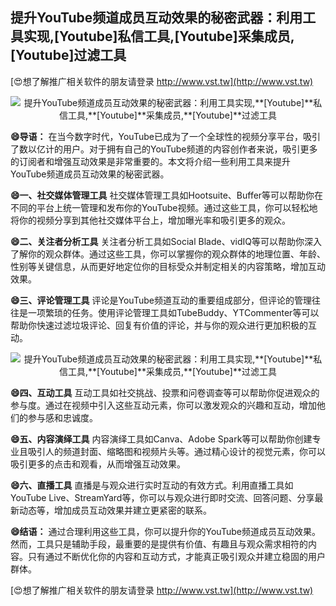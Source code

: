 ## **提升YouTube频道成员互动效果的秘密武器：利用工具实现,**[Youtube]**私信工具,**[Youtube]**采集成员,**[Youtube]**过滤工具**

[😍想了解推广相关软件的朋友请登录 http://www.vst.tw](http://www.vst.tw)

 <center><img src="https://vst.tw/MP4/tuiguang/png/4.png" alt="提升YouTube频道成员互动效果的秘密武器：利用工具实现,**[Youtube]**私信工具,**[Youtube]**采集成员,**[Youtube]**过滤工具"></center>

**😄导语：**
在当今数字时代，YouTube已成为了一个全球性的视频分享平台，吸引了数以亿计的用户。对于拥有自己的YouTube频道的内容创作者来说，吸引更多的订阅者和增强互动效果是非常重要的。本文将介绍一些利用工具来提升YouTube频道成员互动效果的秘密武器。

**😄一、社交媒体管理工具**
社交媒体管理工具如Hootsuite、Buffer等可以帮助你在不同的平台上统一管理和发布你的YouTube视频。通过这些工具，你可以轻松地将你的视频分享到其他社交媒体平台上，增加曝光率和吸引更多的观众。

**😄二、关注者分析工具**
关注者分析工具如Social Blade、vidIQ等可以帮助你深入了解你的观众群体。通过这些工具，你可以掌握你的观众群体的地理位置、年龄、性别等关键信息，从而更好地定位你的目标受众并制定相关的内容策略，增加互动效果。

**😄三、评论管理工具**
评论是YouTube频道互动的重要组成部分，但评论的管理往往是一项繁琐的任务。使用评论管理工具如TubeBuddy、YTCommenter等可以帮助你快速过滤垃圾评论、回复有价值的评论，并与你的观众进行更加积极的互动。

 <center><img src="https://vst.tw/MP4/tuiguang/png/8.png" alt="提升YouTube频道成员互动效果的秘密武器：利用工具实现,**[Youtube]**私信工具,**[Youtube]**采集成员,**[Youtube]**过滤工具"></center>

**😄四、互动工具**
互动工具如社交挑战、投票和问卷调查等可以帮助你促进观众的参与度。通过在视频中引入这些互动元素，你可以激发观众的兴趣和互动，增加他们的参与感和忠诚度。

**😄五、内容演绎工具**
内容演绎工具如Canva、Adobe Spark等可以帮助你创建专业且吸引人的频道封面、缩略图和视频片头等。通过精心设计的视觉元素，你可以吸引更多的点击和观看，从而增强互动效果。

**😄六、直播工具**
直播是与观众进行实时互动的有效方式。利用直播工具如YouTube Live、StreamYard等，你可以与观众进行即时交流、回答问题、分享最新动态等，增加成员互动效果并建立更紧密的联系。

**😄结语：**
通过合理利用这些工具，你可以提升你的YouTube频道成员互动效果。然而，工具只是辅助手段，最重要的是提供有价值、有趣且与观众需求相符的内容。只有通过不断优化你的内容和互动方式，才能真正吸引观众并建立稳固的用户群体。

[😍想了解推广相关软件的朋友请登录 http://www.vst.tw](http://www.vst.tw)



